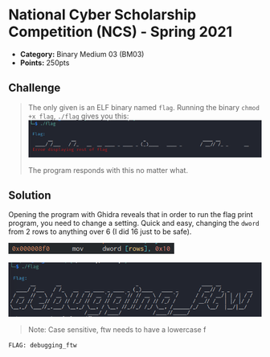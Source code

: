 # National Cyber Scholarship Competition (NCS) - Spring 2021

* **Category:** Binary Medium 03 (BM03)
* **Points:** 250pts

## Challenge

> The only given is an ELF binary named `flag`. Running the binary `chmod +x flag`, `./flag` gives you this:
![](./images/flagerror.PNG)
>
> The program responds with this no matter what.
## Solution
Opening the program with Ghidra reveals that in order to run the flag print program, you need to change a setting.
Quick and easy, changing the `dword` from 2 rows to anything over 6 (I did 16 just to be safe).

![](./images/16lines.PNG)

![](./images/debuggingftw.PNG)
> Note: Case sensitive, ftw needs to have a lowercase f
```
FLAG: debugging_ftw
```